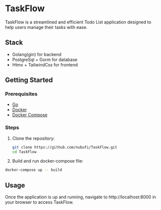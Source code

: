 # TaskFlow
TaskFlow is a streamlined and efficient Todo List application designed to help users manage their tasks with ease.

## Stack

- Golang(gin) for backend
- PostgreSql + Gorm for database
- Htmx + TailwindCss for frontend

## Getting Started

### Prerequisites

- [Go](https://golang.org/doc/install)
- [Docker](https://www.docker.com/get-started)
- [Docker Compose](https://docs.docker.com/compose/)

### Steps

1. Clone the repository:
   ```bash
   git clone https://github.com/nubufi/TaskFlow.git
   cd TaskFlow
   ```
2. Build and run docker-compose file:
  ```bash
  docker-compose up -- build
  ```

## Usage
Once the application is up and running, navigate to http://localhost:8000 in your browser to access TaskFlow.
